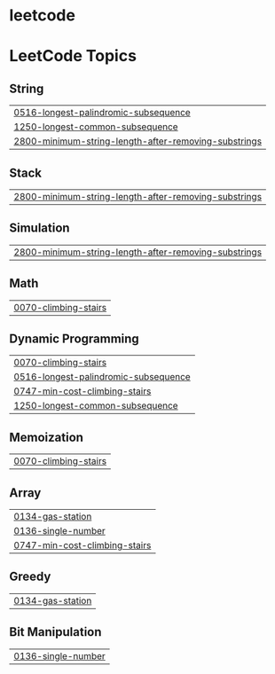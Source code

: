 # leetcode
<!---LeetCode Topics Start-->
# LeetCode Topics
## String
|  |
| ------- |
| [0516-longest-palindromic-subsequence](https://github.com/KarnatiManisha/leetcode/tree/master/0516-longest-palindromic-subsequence) |
| [1250-longest-common-subsequence](https://github.com/KarnatiManisha/leetcode/tree/master/1250-longest-common-subsequence) |
| [2800-minimum-string-length-after-removing-substrings](https://github.com/KarnatiManisha/leetcode/tree/master/2800-minimum-string-length-after-removing-substrings) |
## Stack
|  |
| ------- |
| [2800-minimum-string-length-after-removing-substrings](https://github.com/KarnatiManisha/leetcode/tree/master/2800-minimum-string-length-after-removing-substrings) |
## Simulation
|  |
| ------- |
| [2800-minimum-string-length-after-removing-substrings](https://github.com/KarnatiManisha/leetcode/tree/master/2800-minimum-string-length-after-removing-substrings) |
## Math
|  |
| ------- |
| [0070-climbing-stairs](https://github.com/KarnatiManisha/leetcode/tree/master/0070-climbing-stairs) |
## Dynamic Programming
|  |
| ------- |
| [0070-climbing-stairs](https://github.com/KarnatiManisha/leetcode/tree/master/0070-climbing-stairs) |
| [0516-longest-palindromic-subsequence](https://github.com/KarnatiManisha/leetcode/tree/master/0516-longest-palindromic-subsequence) |
| [0747-min-cost-climbing-stairs](https://github.com/KarnatiManisha/leetcode/tree/master/0747-min-cost-climbing-stairs) |
| [1250-longest-common-subsequence](https://github.com/KarnatiManisha/leetcode/tree/master/1250-longest-common-subsequence) |
## Memoization
|  |
| ------- |
| [0070-climbing-stairs](https://github.com/KarnatiManisha/leetcode/tree/master/0070-climbing-stairs) |
## Array
|  |
| ------- |
| [0134-gas-station](https://github.com/KarnatiManisha/leetcode/tree/master/0134-gas-station) |
| [0136-single-number](https://github.com/KarnatiManisha/leetcode/tree/master/0136-single-number) |
| [0747-min-cost-climbing-stairs](https://github.com/KarnatiManisha/leetcode/tree/master/0747-min-cost-climbing-stairs) |
## Greedy
|  |
| ------- |
| [0134-gas-station](https://github.com/KarnatiManisha/leetcode/tree/master/0134-gas-station) |
## Bit Manipulation
|  |
| ------- |
| [0136-single-number](https://github.com/KarnatiManisha/leetcode/tree/master/0136-single-number) |
<!---LeetCode Topics End-->